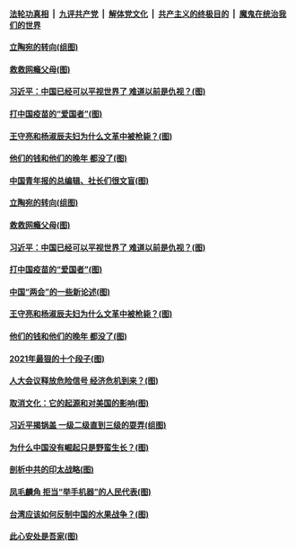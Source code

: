 

####  [法轮功真相](../../../../basic/blob/master/README.md?t=03091530) &nbsp;|&nbsp; [九评共产党](../../../../9ping.md/blob/master/README.md?t=03091530) &nbsp;|&nbsp; [解体党文化](../../../../jtdwh.md/blob/master/README.md?t=03091530)  &nbsp;|&nbsp; [共产主义的终极目的](../../../../gczydzjmd.md/blob/master/README.md?t=03091530) &nbsp;|&nbsp; [魔鬼在统治我们的世界](../../../../mgztzwmdsj.md/blob/master/README.md?t=03091530) 

#### [立陶宛的转向(组图)](../pages/p4/964947.md?t=03091530) 

#### [救救网瘾父母(图)](../pages/p4/964944.md?t=03091530) 

#### [习近平：中国已经可以平视世界了 难道以前是仇视？(图)](../pages/p4/964936.md?t=03091530) 

#### [打中国疫苗的“爱国者”(图)](../pages/p4/964934.md?t=03091530) 

#### [王守亮和杨淑辰夫妇为什么文革中被枪毙？(图)](../pages/p4/964821.md?t=03091530) 

#### [他们的钱和他们的晚年 都没了(图)](../pages/p4/964842.md?t=03091530) 

#### [中国青年报的总编辑、社长们很文盲(图)](../pages/p4/964961.md?t=03091530) 

#### [立陶宛的转向(组图)](../pages/p4/964947.md?t=03091530) 

#### [救救网瘾父母(图)](../pages/p4/964944.md?t=03091530) 

#### [习近平：中国已经可以平视世界了 难道以前是仇视？(图)](../pages/p4/964936.md?t=03091530) 

#### [打中国疫苗的“爱国者”(图)](../pages/p4/964934.md?t=03091530) 

#### [中国“两会”的一些新论述(图)](../pages/p4/964932.md?t=03091530) 



#### [王守亮和杨淑辰夫妇为什么文革中被枪毙？(图)](../pages/p4/964821.md?t=03091530) 

#### [他们的钱和他们的晚年 都没了(图)](../pages/p4/964842.md?t=03091530) 

#### [2021年最狠的十个段子(图)](../pages/p4/964817.md?t=03091530) 

#### [人大会议释放危险信号 经济危机到来？(图)](../pages/p4/964822.md?t=03091530) 

#### [取消文化：它的起源和对美国的影响(图)](../pages/p4/964814.md?t=03091530) 

#### [习近平揭锅盖 一级二级直到三级的耍弄(组图)](../pages/p4/964831.md?t=03091530) 

#### [为什么中国没有崛起只是野蛮生长？(图)](../pages/p4/964738.md?t=03091530) 

#### [剖析中共的印太战略(图)](../pages/p4/964735.md?t=03091530) 

#### [凤毛麟角 拒当“举手机器”的人民代表(图)](../pages/p4/964731.md?t=03091530) 

#### [台湾应该如何反制中国的水果战争？(图)](../pages/p4/964682.md?t=03091530) 

#### [此心安处是吾家(图)](../pages/p4/964549.md?t=03091530) 


